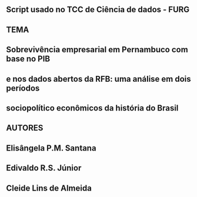 ## Script usado no TCC de Ciência de dados - FURG

## TEMA 

## Sobrevivência empresarial em Pernambuco com base no PIB
## e nos dados abertos da RFB: uma análise em dois períodos 
## sociopolítico econômicos da história do Brasil


## AUTORES

## Elisângela P.M. Santana
## Edivaldo R.S. Júnior 
## Cleide Lins de Almeida